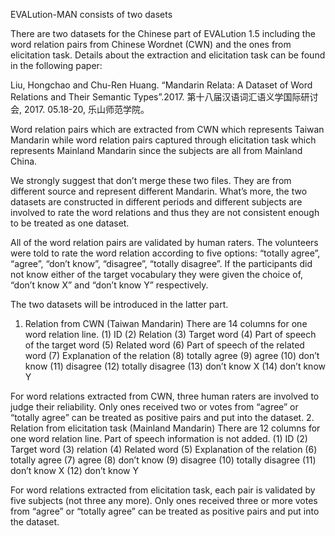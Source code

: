 EVALution-MAN consists of two dasets

There are two datasets for the Chinese part of EVALution 1.5 including the word relation pairs from Chinese Wordnet (CWN) and the ones from elicitation task. Details about the extraction and elicitation task can be found in the following paper:

Liu, Hongchao and Chu-Ren Huang. “Mandarin Relata: A Dataset of Word Relations and Their Semantic Types”.2017. 第十八届汉语词汇语义学国际研讨会, 2017. 05.18-20, 乐山师范学院。

Word relation pairs which are extracted from CWN which represents Taiwan Mandarin while word relation pairs captured through elicitation task which represents Mainland Mandarin since the subjects are all from Mainland China.

We strongly suggest that don’t merge these two files. They are from different source and represent different Mandarin. What’s more, the two datasets are constructed in different periods and different subjects are involved to rate the word relations and thus they are not consistent enough to be treated as one dataset. 

All of the word relation pairs are validated by human raters. The volunteers were told to rate the word relation according to five options: “totally agree”, “agree”, “don’t know”, “disagree”, “totally disagree”. If the participants did not know either of the target vocabulary they were given the choice of, “don’t know X” and “don’t know Y” respectively.


The two datasets will be introduced in the latter part.

1. Relation from CWN (Taiwan Mandarin)
There are 14 columns for one word relation line.
(1)	ID
(2)	Relation
(3)	Target word
(4)	Part of speech of the target word
(5)	Related word
(6)	Part of speech of the related word
(7)	Explanation of the relation
(8)	totally agree
(9)	agree
(10)	don’t know
(11)	disagree
(12)	totally disagree
(13)	don’t know X
(14)	don’t know Y

For word relations extracted from CWN, three human raters are involved to judge their reliability. Only ones received two or votes from “agree” or “totally agree” can be treated as positive pairs and put into the dataset.
2. Relation from elicitation task (Mainland Mandarin)
There are 12 columns for one word relation line. Part of speech information is not added.
(1)	ID
(2)	Target word
(3)	relation
(4)	Related word
(5)	Explanation of the relation
(6)	totally agree
(7)	agree
(8)	don’t know
(9)	disagree
(10)	totally disagree
(11)	don’t know X
(12)	don’t know Y

For word relations extracted from elicitation task, each pair is validated by five subjects (not three any more). Only ones received three or more votes from “agree” or “totally agree” can be treated as positive pairs and put into the dataset.


 

